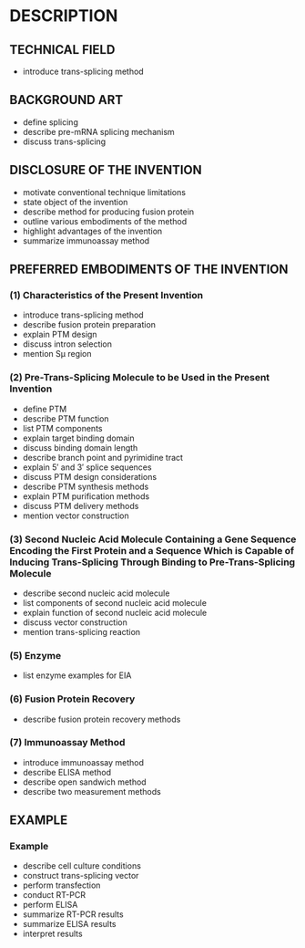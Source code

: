 # DESCRIPTION

## TECHNICAL FIELD

- introduce trans-splicing method

## BACKGROUND ART

- define splicing
- describe pre-mRNA splicing mechanism
- discuss trans-splicing

## DISCLOSURE OF THE INVENTION

- motivate conventional technique limitations
- state object of the invention
- describe method for producing fusion protein
- outline various embodiments of the method
- highlight advantages of the invention
- summarize immunoassay method

## PREFERRED EMBODIMENTS OF THE INVENTION

### (1) Characteristics of the Present Invention

- introduce trans-splicing method
- describe fusion protein preparation
- explain PTM design
- discuss intron selection
- mention Sμ region

### (2) Pre-Trans-Splicing Molecule to be Used in the Present Invention

- define PTM
- describe PTM function
- list PTM components
- explain target binding domain
- discuss binding domain length
- describe branch point and pyrimidine tract
- explain 5′ and 3′ splice sequences
- discuss PTM design considerations
- describe PTM synthesis methods
- explain PTM purification methods
- discuss PTM delivery methods
- mention vector construction

### (3) Second Nucleic Acid Molecule Containing a Gene Sequence Encoding the First Protein and a Sequence Which is Capable of Inducing Trans-Splicing Through Binding to Pre-Trans-Splicing Molecule

- describe second nucleic acid molecule
- list components of second nucleic acid molecule
- explain function of second nucleic acid molecule
- discuss vector construction
- mention trans-splicing reaction

### (5) Enzyme

- list enzyme examples for EIA

### (6) Fusion Protein Recovery

- describe fusion protein recovery methods

### (7) Immunoassay Method

- introduce immunoassay method
- describe ELISA method
- describe open sandwich method
- describe two measurement methods

## EXAMPLE

### Example

- describe cell culture conditions
- construct trans-splicing vector
- perform transfection
- conduct RT-PCR
- perform ELISA
- summarize RT-PCR results
- summarize ELISA results
- interpret results

